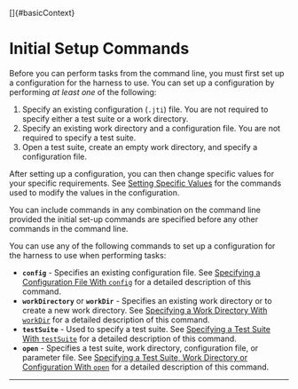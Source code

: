 
[]{#basicContext}

# Initial Setup Commands

Before you can perform tasks from the command line, you must first set up a configuration for the
harness to use. You can set up a configuration by performing *at least one* of the following:

1.  Specify an existing configuration (`.jti`) file. You are not required to specify either a test
    suite or a work directory.
2.  Specify an existing work directory and a configuration file. You are not required to specify a
    test suite.
3.  Open a test suite, create an empty work directory, and specify a configuration file.

After setting up a configuration, you can then change specific values for your specific
requirements. See [Setting Specific Values](otherConfigValues.html) for the commands used to modify
the values in the configuration.

You can include commands in any combination on the command line provided the initial set-up commands
are specified before any other commands in the command line.

You can use any of the following commands to set up a configuration for the harness to use when
performing tasks:

-   **`config`** - Specifies an existing configuration file. See [Specifying a Configuration File
    With `config`](config.html) for a detailed description of this command.
-   **`workDirectory`** or **`workDir`** - Specifies an existing work directory or to create a new
    work directory. See [Specifying a Work Directory With `workDir`](workdir.html) for a detailed
    description of this command.
-   **`testSuite`** - Used to specify a test suite. See [Specifying a Test Suite With
    `testSuite`](testsuite.html) for a detailed description of this command.
-   **`open`** - Specifies a test suite, work directory, configuration file, or parameter file. See
    [Specifying a Test Suite, Work Directory or Configuration With `open`](open.html) for a detailed
    description of this command.

----------------------------------------------------------------------------------------------------


